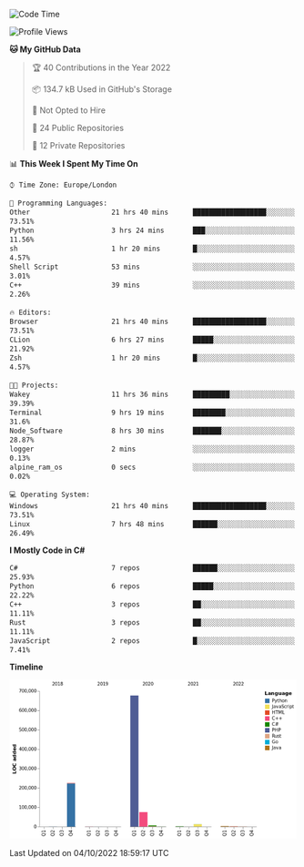 <!--START_SECTION:waka-->
![Code Time](http://img.shields.io/badge/Code%20Time-282%20hrs%201%20min-blue)

![Profile Views](http://img.shields.io/badge/Profile%20Views-1-blue)

**🐱 My GitHub Data** 

> 🏆 40 Contributions in the Year 2022
 > 
> 📦 134.7 kB Used in GitHub's Storage 
 > 
> 🚫 Not Opted to Hire
 > 
> 📜 24 Public Repositories 
 > 
> 🔑 12 Private Repositories  
 > 
📊 **This Week I Spent My Time On** 

```text
⌚︎ Time Zone: Europe/London

💬 Programming Languages: 
Other                    21 hrs 40 mins      ██████████████████░░░░░░░   73.51% 
Python                   3 hrs 24 mins       ███░░░░░░░░░░░░░░░░░░░░░░   11.56% 
sh                       1 hr 20 mins        █░░░░░░░░░░░░░░░░░░░░░░░░   4.57% 
Shell Script             53 mins             ░░░░░░░░░░░░░░░░░░░░░░░░░   3.01% 
C++                      39 mins             ░░░░░░░░░░░░░░░░░░░░░░░░░   2.26%

🔥 Editors: 
Browser                  21 hrs 40 mins      ██████████████████░░░░░░░   73.51% 
CLion                    6 hrs 27 mins       █████░░░░░░░░░░░░░░░░░░░░   21.92% 
Zsh                      1 hr 20 mins        █░░░░░░░░░░░░░░░░░░░░░░░░   4.57%

🐱‍💻 Projects: 
Wakey                    11 hrs 36 mins      █████████░░░░░░░░░░░░░░░░   39.39% 
Terminal                 9 hrs 19 mins       ████████░░░░░░░░░░░░░░░░░   31.6% 
Node_Software            8 hrs 30 mins       ███████░░░░░░░░░░░░░░░░░░   28.87% 
logger                   2 mins              ░░░░░░░░░░░░░░░░░░░░░░░░░   0.13% 
alpine_ram_os            0 secs              ░░░░░░░░░░░░░░░░░░░░░░░░░   0.02%

💻 Operating System: 
Windows                  21 hrs 40 mins      ██████████████████░░░░░░░   73.51% 
Linux                    7 hrs 48 mins       ██████░░░░░░░░░░░░░░░░░░░   26.49%

```

**I Mostly Code in C#** 

```text
C#                       7 repos             ██████░░░░░░░░░░░░░░░░░░░   25.93% 
Python                   6 repos             █████░░░░░░░░░░░░░░░░░░░░   22.22% 
C++                      3 repos             ██░░░░░░░░░░░░░░░░░░░░░░░   11.11% 
Rust                     3 repos             ██░░░░░░░░░░░░░░░░░░░░░░░   11.11% 
JavaScript               2 repos             █░░░░░░░░░░░░░░░░░░░░░░░░   7.41%

```


**Timeline**

![Chart not found](https://raw.githubusercontent.com/Jirubizu/Jirubizu/master/charts/bar_graph.png) 


 Last Updated on 04/10/2022 18:59:17 UTC
<!--END_SECTION:waka-->